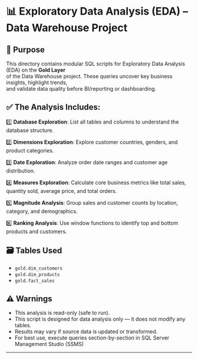 # 📊 Exploratory Data Analysis (EDA) – Data Warehouse Project 

## 📌 Purpose
This directory contains modular SQL scripts for Exploratory Data Analysis (EDA) on the **Gold Layer**  
of the Data Warehouse project. These queries uncover key business insights, highlight trends,  
and validate data quality before BI/reporting or dashboarding.

## ✅ The Analysis Includes:
1️⃣ **Database Exploration**: List all tables and columns to understand the database structure.

2️⃣ **Dimensions Exploration**: Explore customer countries, genders, and product categories.

3️⃣ **Date Exploration**: Analyze order date ranges and customer age distribution.

4️⃣ **Measures Exploration**: Calculate core business metrics like total sales, quantity sold, average price, and total orders.

5️⃣ **Magnitude Analysis**: Group sales and customer counts by location, category, and demographics.

6️⃣ **Ranking Analysis**: Use window functions to identify top and bottom products and customers.

## 🗃️ Tables Used
- `gold.dim_customers`
- `gold.dim_products`  
- `gold.fact_sales`  

## ⚠️ Warnings
- This analysis is read-only (safe to run).  
- This script is designed for data analysis only — it does not modify any tables.  
- Results may vary if source data is updated or transformed.  
- For best use, execute queries section-by-section in SQL Server Management Studio (SSMS)

---
